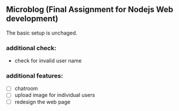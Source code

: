 ## Microblog (Final Assignment for Nodejs Web development)

The basic setup is unchaged.

### additional check:
* check for invalid user name

### additional features:
- [ ] chatroom
- [ ] upload image for individual users
- [ ] redesign the web page
